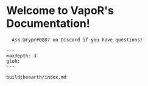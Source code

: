 <!---
title: Index
path: /
version: 1.0.0  
authors:
  - @VapoR
--->
# Welcome to VapoR's Documentation!
```{note} 
  Ask @rypr#0807 on Discord if you have questions!
```
```{toctree}
---
maxdepth: 3
glob:
---

buildtheearth/index.md
```